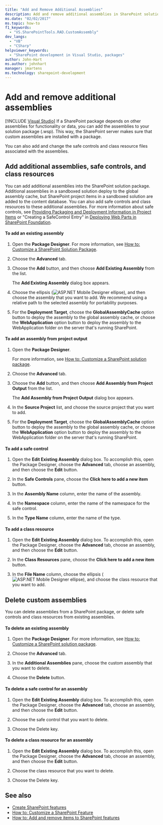 ```yaml
---
title: "Add and Remove Additional Assemblies"
description: Add and remove additional assemblies in SharePoint solution packages, and add or delete safe controls and class resources.
ms.date: "02/02/2017"
ms.topic: how-to
f1_keywords:
  - "VS.SharePointTools.RAD.CustomAssembly"
dev_langs:
  - "VB"
  - "CSharp"
helpviewer_keywords:
  - "SharePoint development in Visual Studio, packages"
author: John-Hart
ms.author: johnhart
manager: jmartens
ms.technology: sharepoint-development
---
```

# Add and remove additional assemblies

 [!INCLUDE [Visual Studio](~/includes/applies-to-version/vs-windows-only.md)]
  If a SharePoint package depends on other assemblies for functionality or data, you can add the assemblies to your solution package (.wsp). This way, the SharePoint server makes sure that custom assemblies are installed with a package.

 You can also add and change the safe controls and class resource files associated with the assemblies.

## Add additional assemblies, safe controls, and class resources
 You can add additional assemblies into the SharePoint solution package. Additional assemblies in a sandboxed solution deploy to the global assembly cache, but SharePoint project items in a sandboxed solution are added to the content database. You can also add safe controls and class resources to these additional assemblies. For more information about safe controls, see [Providing Packaging and Deployment Information in Project Items](../sharepoint/providing-packaging-and-deployment-information-in-project-items.md) or "Creating a SafeControl Entry" in [Deploying Web Parts in SharePoint Foundation](/previous-versions/office/developer/sharepoint-2010/cc768621(v=office.14)).

#### To add an existing assembly

1. Open the **Package Designer**. For more information, see [How to: Customize a SharePoint Solution Package](../sharepoint/how-to-customize-a-sharepoint-solution-package.md).

2. Choose the **Advanced** tab.

3. Choose the **Add** button, and then choose **Add Existing Assembly** from the list.

     The **Add Existing Assembly** dialog box appears.

4. Choose the ellipsis (![ASP.NET Mobile Designer ellipse](../sharepoint/media/mwellipsis.gif "ASP.NET Mobile Designer ellipse")), and then choose the assembly that you want to add. We recommend using a relative path to the selected assembly for portability purposes.

5. For the **Deployment Target**, choose the **GlobalAssemblyCache** option button to deploy the assembly to the global assembly cache, or choose the **WebApplication** option button to deploy the assembly to the WebApplication folder on the server that's running SharePoint.

#### To add an assembly from project output

1. Open the **Package Designer**.

     For more information, see [How to: Customize a SharePoint solution package](../sharepoint/how-to-customize-a-sharepoint-solution-package.md).

2. Choose the **Advanced** tab.

3. Choose the **Add** button, and then choose **Add Assembly from Project Output** from the list.

     The **Add Assembly from Project Output** dialog box appears.

4. In the **Source Project** list, and choose the source project that you want to add.

5. For the **Deployment Target**, choose the **GlobalAssemblyCache** option button to deploy the assembly to the global assembly cache, or choose the **WebApplication** option button to deploy the assembly to the WebApplication folder on the server that's running SharePoint.

#### To add a safe control

1. Open the **Edit Existing Assembly** dialog box. To accomplish this, open the Package Designer, choose the **Advanced** tab, choose an assembly, and then choose the **Edit** button.

2. In the **Safe Controls** pane, choose the **Click here to add a new item** button.

3. In the **Assembly Name** column, enter the name of the assembly.

4. In the **Namespace** column, enter the name of the namespace for the safe control.

5. In the **Type Name** column, enter the name of the type.

#### To add a class resource

1. Open the **Edit Existing Assembly** dialog box. To accomplish this, open the Package Designer, choose the **Advanced** tab, choose an assembly, and then choose the **Edit** button.

2. In the **Class Resources** pane, choose the **Click here to add a new item** button.

3. In the **File Name** column, choose the ellipsis (![ASP.NET Mobile Designer ellipse](../sharepoint/media/mwellipsis.gif "ASP.NET Mobile Designer ellipse")), and choose the class resource that you want to add.

## Delete custom assemblies
 You can delete assemblies from a SharePoint package, or delete safe controls and class resources from existing assemblies.

#### To delete an existing assembly

1. Open the **Package Designer**. For more information, see [How to: Customize a SharePoint solution package](../sharepoint/how-to-customize-a-sharepoint-solution-package.md).

2. Choose the **Advanced** tab.

3. In the **Additional Assemblies** pane, choose the custom assembly that you want to delete.

4. Choose the **Delete** button.

#### To delete a safe control for an assembly

1. Open the **Edit Existing Assembly** dialog box. To accomplish this, open the Package Designer, choose the **Advanced** tab, choose an assembly, and then choose the **Edit** button.

2. Choose the safe control that you want to delete.

3. Choose the Delete key.

#### To delete a class resource for an assembly

1. Open the **Edit Existing Assembly** dialog box. To accomplish this, open the Package Designer, choose the **Advanced** tab, choose an assembly, and then choose the **Edit** button.

2. Choose the class resource that you want to delete.

3. Choose the Delete key.

## See also
- [Create SharePoint features](../sharepoint/creating-sharepoint-features.md)
- [How to: Customize a SharePoint Feature](../sharepoint/how-to-customize-a-sharepoint-feature.md)
- [How to: Add and remove items to SharePoint features](../sharepoint/how-to-add-and-remove-items-to-sharepoint-features.md)
